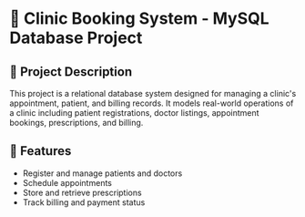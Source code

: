 # 🏥 Clinic Booking System - MySQL Database Project

## 📘 Project Description

This project is a relational database system designed for managing a clinic's appointment, patient, and billing records. It models real-world operations of a clinic including patient registrations, doctor listings, appointment bookings, prescriptions, and billing.

## 📂 Features

- Register and manage patients and doctors
- Schedule appointments
- Store and retrieve prescriptions
- Track billing and payment status

